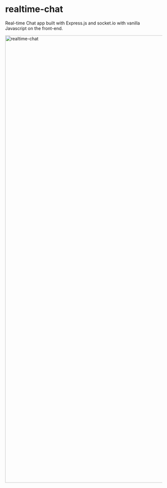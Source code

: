 # realtime-chat
Real-time Chat app built with Express.js and socket.io with vanilla Javascript on the front-end.

<img width="1433" alt="realtime-chat" src="https://user-images.githubusercontent.com/41505038/51410876-14e70300-1b23-11e9-81dc-8c62170a3e46.png">
